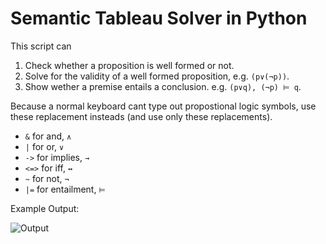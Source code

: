 # Semantic Tableau Solver in Python
This script can

1. Check whether a proposition is well formed or not.
2. Solve for the validity of a well formed proposition, e.g. `(p∨(¬p))`.
3. Show wether a premise entails a conclusion. e.g. `(p∨q), (¬p) ⊨ q`.

Because a normal keyboard cant type out propostional logic symbols, use these replacement insteads (and use only these replacements). 
* `&` for and, `∧`
* `|` for or, `∨`
* `->` for implies, `→`
* `<=>` for iff, `↔`
* `~` for not, `¬`
* `|=` for entailment, `⊨`

Example Output:

![Output](/image.jpeg)
